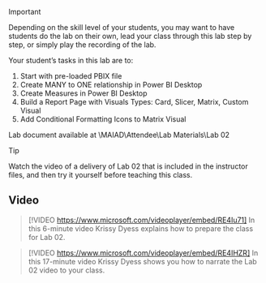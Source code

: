 > [!IMPORTANT]
> Depending on the skill level of your students, you may want to have students do the lab on their own, lead your class through this lab step by step, or simply play the recording of the lab.


Your student’s tasks in this lab are to:
1. Start with pre-loaded PBIX file
2. Create MANY to ONE relationship in Power BI Desktop
3. Create Measures in Power BI Desktop
4. Build a Report Page with Visuals Types: Card, Slicer, Matrix, Custom Visual
5. Add Conditional Formatting Icons to Matrix Visual 

Lab document available at <PresentationFolder>\MAIAD\Attendee\Lab Materials\Lab 02

> [!TIP]
> Watch the video of a delivery of Lab 02 that is included in the instructor files, and then try it yourself before teaching this class.

## Video
> [!VIDEO https://www.microsoft.com/videoplayer/embed/RE4Iu71] 
> In this 6-minute video Krissy Dyess explains how to prepare the class for Lab 02.

> [!VIDEO https://www.microsoft.com/videoplayer/embed/RE4IHZR] 
> In this 17-minute video Krissy Dyess shows you how to narrate the Lab 02 video to your class.

